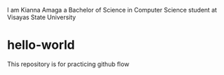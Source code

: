 I am Kianna Amaga a Bachelor of Science in Computer Science student at Visayas State University
# hello-world
This repository is for practicing github flow
